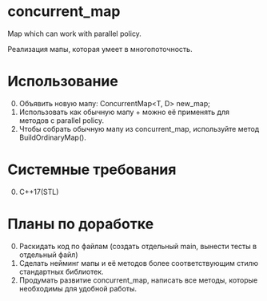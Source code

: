 # concurrent_map
Map which can work with parallel policy.

Реализация мапы, которая умеет в многопоточность.

# Использование
0. Объявить новую мапу: ConcurrentMap<T, D> new_map;
1. Использовать как обычную мапу + можно её применять для методов с parallel policy.
2. Чтобы собрать обычную мапу из concurrent_map, используйте метод BuildOrdinaryMap().

# Системные требования
0. C++17(STL)

# Планы по доработке
0. Раскидать код по файлам (создать отдельный main, вынести тесты в отдельный файл)
1. Сделать нейминг мапы и её методов более соответствующим стилю стандартных библиотек.
2. Продумать развитие concurrent_map, написать все методы, которые необходимы для удобной работы.
